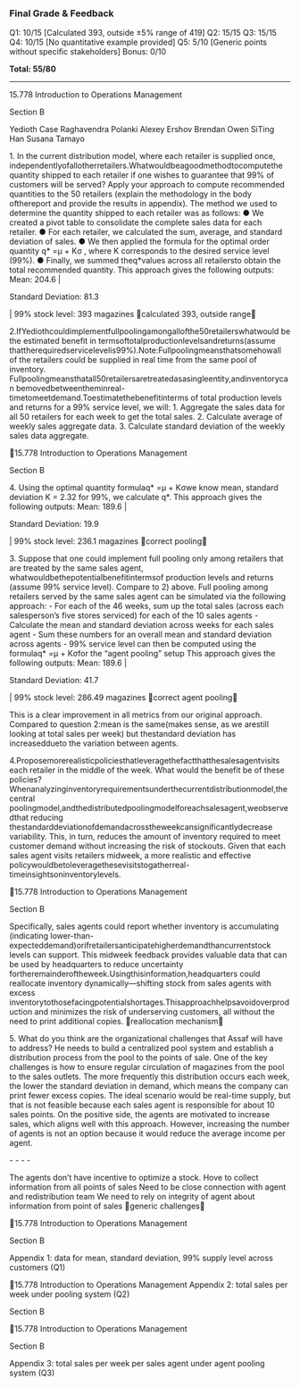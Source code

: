 ### Final Grade & Feedback

Q1: 10/15 [Calculated 393, outside ±5% range of 419]
Q2: 15/15
Q3: 15/15
Q4: 10/15 [No quantitative example provided]
Q5: 5/10 [Generic points without specific stakeholders]
Bonus: 0/10

**Total: 55/80**

---

‭15.778 Introduction to Operations Management‬

‭Section B‬

‭Yedioth Case‬
‭Raghavendra Polanki‬
‭Alexey Ershov‬
‭Brendan Owen‬
‭SiTing Han‬
‭Susana Tamayo‬

‭1.‬ ‭In‬ ‭the‬ ‭current‬ ‭distribution‬ ‭model,‬ ‭where‬ ‭each‬ ‭retailer‬ ‭is‬ ‭supplied‬ ‭once,‬
‭independently‬‭of‬‭all‬‭other‬‭retailers.‬‭What‬‭would‬‭be‬‭a‬‭good‬‭method‬‭to‬‭compute‬‭the‬
‭quantity‬ ‭shipped‬ ‭to‬ ‭each‬ ‭retailer‬ ‭if‬ ‭one‬ ‭wishes‬ ‭to‬ ‭guarantee‬ ‭that‬ ‭99%‬ ‭of‬
‭customers‬ ‭will‬ ‭be‬ ‭served?‬ ‭Apply‬ ‭your‬ ‭approach‬ ‭to‬ ‭compute‬ ‭recommended‬
‭quantities‬ ‭to‬ ‭the‬ ‭50‬ ‭retailers‬ ‭(explain‬ ‭the‬ ‭methodology‬ ‭in‬ ‭the‬ ‭body‬ ‭of‬‭the‬‭report‬
‭and provide the results in appendix).‬
‭The method we used to determine the quantity shipped to each retailer was as follows:‬
‭●‬ ‭We created a pivot table to consolidate the complete sales data for each retailer.‬
‭●‬ ‭For each retailer, we calculated the sum, average, and standard deviation of‬
‭sales.‬
‭●‬ ‭We then applied the formula for the optimal order quantity‬ ‭q* =‬‭μ + K‬‭σ‬ ‭, where‬
‭K corresponds to the desired service level (99%).‬
‭●‬ ‭Finally, we summed the‬‭q*‬‭values across all retailers‬‭to obtain the total‬
‭recommended quantity.‬
‭This approach gives the following outputs:‬
‭Mean: 204.6‬ ‭|

Standard Deviation: 81.3

|‬ ‭99% stock level: 393 magazines‬ 🚨calculated 393, outside range🚨

‭2.‬‭If‬‭Yedioth‬‭could‬‭implement‬‭full‬‭pooling‬‭among‬‭all‬‭of‬‭the‬‭50‬‭retailers‬‭what‬‭would‬
‭be‬ ‭the‬ ‭estimated‬ ‭benefit‬ ‭in‬ ‭terms‬‭of‬‭total‬‭production‬‭levels‬‭and‬‭returns‬‭(assume‬
‭that‬‭the‬‭required‬‭service‬‭level‬‭is‬‭99%).‬‭Note:‬‭Full‬‭pooling‬‭means‬‭that‬‭somehow‬‭all‬
‭of the retailers could be supplied in real time from the same pool of inventory.‬
‭Full‬‭pooling‬‭means‬‭that‬‭all‬‭50‬‭retailers‬‭are‬‭treated‬‭as‬‭a‬‭single‬‭entity,‬‭and‬‭inventory‬‭can‬
‭be‬‭moved‬‭between‬‭them‬‭in‬‭real-time‬‭to‬‭meet‬‭demand.‬‭To‬‭estimate‬‭the‬‭benefit‬‭in‬‭terms‬
‭of total production levels and returns for a 99% service level, we will:‬
‭1.‬ ‭Aggregate the sales data for all 50 retailers for each week to get the total sales.‬
‭2.‬ ‭Calculate average of weekly sales aggregate data.‬
‭3.‬ ‭Calculate standard deviation of the weekly sales data aggregate.‬

‭15.778 Introduction to Operations Management‬

‭Section B‬

‭4.‬ ‭Using the optimal quantity formula‬‭q* =‬‭μ + K‬‭σ‬‭we know mean, standard‬
‭deviation K = 2.32 for 99%, we calculate q*.‬
‭This approach gives the following outputs:‬
‭Mean: 189.6‬ ‭|

Standard Deviation: 19.9

|‬ ‭99% stock level: 236.1 magazines‬ 🚨correct pooling🚨

‭3.‬ ‭Suppose‬ ‭that‬ ‭one‬ ‭could‬ ‭implement‬ ‭full‬ ‭pooling‬ ‭only‬ ‭among‬ ‭retailers‬ ‭that‬ ‭are‬
‭treated‬ ‭by‬ ‭the‬ ‭same‬ ‭sales‬ ‭agent,‬ ‭what‬‭would‬‭be‬‭the‬‭potential‬‭benefit‬‭in‬‭terms‬‭of‬
‭production levels and returns (assume 99% service level). Compare to 2) above.‬
‭Full pooling among retailers served by the same sales agent can be simulated via the‬
‭following approach:‬
‭-‬ ‭For each of the 46 weeks, sum up the total sales (across each salesperson’s five‬
‭stores serviced) for each of the 10 sales agents‬
‭-‬ ‭Calculate the mean and standard deviation across weeks for each sales agent‬
‭-‬ ‭Sum these numbers for an overall mean and standard deviation across agents‬
‭-‬ ‭99% service level can then be computed using the formula‬‭q* =‬‭μ + K‬‭σ‬‭for the‬
‭“agent pooling” setup‬
‭This approach gives the following outputs:‬
‭Mean: 189.6‬ ‭|

Standard Deviation: 41.7

|‬ ‭99% stock level: 286.49 magazines‬ 🚨correct agent pooling🚨

‭This is a clear improvement in all metrics from our original approach. Compared to‬
‭question 2:‬‭mean is the same‬‭(makes sense, as we are‬‭still looking at total sales per‬
‭week) but the‬‭standard deviation has increased‬‭due‬‭to the variation between agents.‬

‭4.‬‭Propose‬‭more‬‭realistic‬‭policies‬‭that‬‭leverage‬‭the‬‭fact‬‭that‬‭the‬‭sales‬‭agent‬‭visits‬
‭each‬ ‭retailer‬ ‭in‬ ‭the‬ ‭middle‬ ‭of‬ ‭the‬ ‭week.‬ ‭What‬ ‭would‬ ‭the‬ ‭benefit‬ ‭be‬ ‭of‬ ‭these‬
‭policies?‬
‭When‬‭analyzing‬‭inventory‬‭requirements‬‭under‬‭the‬‭current‬‭distribution‬‭model,‬‭the‬‭central‬
‭pooling‬‭model,‬‭and‬‭the‬‭distributed‬‭pooling‬‭model‬‭for‬‭each‬‭sales‬‭agent,‬‭we‬‭observed‬‭that‬
‭reducing‬ ‭the‬‭standard‬‭deviation‬‭of‬‭demand‬‭across‬‭the‬‭week‬‭can‬‭significantly‬‭decrease‬
‭variability.‬ ‭This,‬ ‭in‬ ‭turn,‬ ‭reduces‬ ‭the‬ ‭amount‬ ‭of‬ ‭inventory‬ ‭required‬ ‭to‬ ‭meet‬ ‭customer‬
‭demand without increasing the risk of stockouts.‬
‭Given‬ ‭that‬ ‭each‬ ‭sales‬ ‭agent‬ ‭visits‬ ‭retailers‬ ‭midweek,‬ ‭a‬ ‭more‬ ‭realistic‬ ‭and‬ ‭effective‬
‭policy‬‭would‬‭be‬‭to‬‭leverage‬‭these‬‭visits‬‭to‬‭gather‬‭real-time‬‭insights‬‭on‬‭inventory‬‭levels.‬

‭15.778 Introduction to Operations Management‬

‭Section B‬

‭Specifically,‬ ‭sales‬ ‭agents‬ ‭could‬ ‭report‬ ‭whether‬ ‭inventory‬ ‭is‬ ‭accumulating‬ ‭(indicating‬
‭lower-than-expected‬‭demand)‬‭or‬‭if‬‭retailers‬‭anticipate‬‭higher‬‭demand‬‭than‬‭current‬‭stock‬
‭levels can support.‬
‭This‬ ‭midweek‬ ‭feedback‬ ‭provides‬ ‭valuable‬ ‭data‬ ‭that‬ ‭can‬ ‭be‬ ‭used‬ ‭by‬ ‭headquarters‬ ‭to‬
‭reduce‬ ‭uncertainty‬ ‭for‬‭the‬‭remainder‬‭of‬‭the‬‭week.‬‭Using‬‭this‬‭information,‬‭headquarters‬
‭could‬ ‭reallocate‬ ‭inventory‬ ‭dynamically—shifting‬ ‭stock‬ ‭from‬ ‭sales‬ ‭agents‬ ‭with‬ ‭excess‬
‭inventory‬‭to‬‭those‬‭facing‬‭potential‬‭shortages.‬‭This‬‭approach‬‭helps‬‭avoid‬‭overproduction‬
‭and‬ ‭minimizes‬ ‭the‬ ‭risk‬ ‭of‬ ‭underserving‬ ‭customers,‬ ‭all‬ ‭without‬ ‭the‬ ‭need‬ ‭to‬ ‭print‬
‭additional copies.‬ 🚨reallocation mechanism🚨

‭5.‬ ‭What‬ ‭do‬ ‭you‬ ‭think‬ ‭are‬ ‭the‬ ‭organizational‬ ‭challenges‬ ‭that‬ ‭Assaf‬ ‭will‬ ‭have‬ ‭to‬
‭address?‬
‭He needs to build a centralized pool system and establish a distribution process from the pool to‬
‭the points of sale. One of the key challenges is how to ensure regular circulation of magazines‬
‭from the pool to the sales outlets. The more frequently this distribution occurs each week, the‬
‭lower the standard deviation in demand, which means the company can print fewer excess‬
‭copies.‬
‭The ideal scenario would be real-time supply, but that is not feasible because each sales agent‬
‭is responsible for about 10 sales points. On the positive side, the agents are motivated to‬
‭increase sales, which aligns well with this approach. However, increasing the number of agents‬
‭is not an option because it would reduce the average income per agent.‬

‭-‬
‭-‬
‭-‬
‭-‬

‭The agents don’t have incentive to optimize a stock.‬
‭Hove to collect information from all points of sales‬
‭Need to be close connection with agent and redistribution team‬
‭We need to rely on integrity of agent about information from point of sales‬ 🚨generic challenges🚨

‭15.778 Introduction to Operations Management‬

‭Section B‬

‭Appendix 1: data for mean, standard deviation, 99% supply level across customers (Q1)‬

‭15.778 Introduction to Operations Management‬
‭Appendix 2: total sales per week under pooling system (Q2)‬

‭Section B‬

‭15.778 Introduction to Operations Management‬

‭Section B‬

‭Appendix 3: total sales per week per sales agent under agent pooling system (Q3)‬

